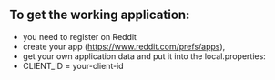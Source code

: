 ## To get the working application:

- you need to register on Reddit
- create your app (https://www.reddit.com/prefs/apps),
- get your own application data
  and put it into the local.properties:
- CLIENT_ID = your-client-id